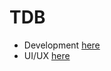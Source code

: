 # TDB
- Development [here](https://github.com/envisioning/tdb/tree/development/src)
- UI/UX [here](https://github.com/envisioning/tdb/tree/development/styleguide)
